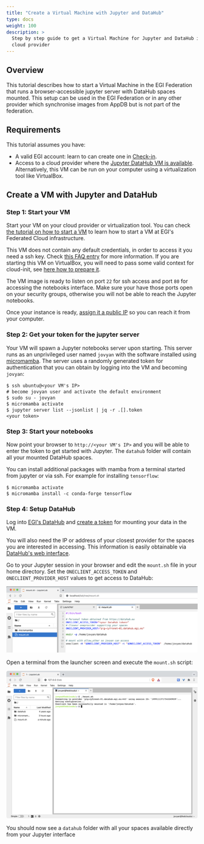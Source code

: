 ```yaml
---
title: "Create a Virtual Machine with Jupyter and DataHub"
type: docs
weight: 100
description: >
  Step by step guide to get a Virtual Machine for Jupyter and DataHub in your
  cloud provider
---
```


## Overview

This tutorial describes how to start a Virtual Machine in the EGI Federation
that runs a browser-accessible jupyter server with DataHub spaces mounted. This
setup can be used in the EGI Federation or in any other provider which
synchronise images from AppDB but is not part of the federation.

## Requirements

This tutorial assumes you have:

- A valid EGI account: learn to can create one in
  [Check-in](../../aai/check-in/signup).
- Access to a cloud provider where the
  [Jupyter DataHub VM is available](https://appdb.egi.eu/store/vappliance/jupyter.datahub.vm).
  Alternatively, this VM can be run on your computer using a virtualization tool
  like VirtualBox.

## Create a VM with Jupyter and DataHub

### Step 1: Start your VM

Start your VM on your cloud provider or virtualization tool. You can check
[the tutorial on how to start a VM](../create-your-first-virtual-machine) to
learn how to start a VM at EGI's Federated Cloud infrastructure.

This VM does not contain any default credentials, in order to access it you need
a ssh key. Check
[this FAQ entry](../../compute/cloud-compute/faq/#how-can-i-inject-my-public-ssh-key-into-the-machine)
for more information. If you are starting this VM on VirtualBox, you will need
to pass some valid context for cloud-init, see
[here how to prepare it](https://superuser.com/a/853957).

The VM image is ready to listen on port `22` for ssh access and port `80` for
accessing the notebooks interface. Make sure your have those ports open on your
security groups, otherwise you will not be able to reach the Jupyter notebooks.

Once your instance is ready,
[assign it a public IP](../../compute/cloud-compute/faq/#how-can-i-assign-a-public-ip-to-my-vm)
so you can reach it from your computer.

### Step 2: Get your token for the jupyter server

Your VM will spawn a Jupyter notebooks server upon starting. This server runs as
an unprivileged user named `jovyan` with the software installed using
[micromamba](https://mamba.readthedocs.io/). The server uses a randomly
generated token for authentication that you can obtain by logging into the VM
and becoming `jovyan`:

```shell
$ ssh ubuntu@<your VM's IP>
# become jovyan user and activate the default environment
$ sudo su - jovyan
$ micromamba activate
$ jupyter server list --jsonlist | jq -r .[].token
<your token>
```

### Step 3: Start your notebooks

Now point your browser to `http://<your VM's IP>` and you will be able to enter
the token to get started with Jupyter. The `datahub` folder will contain all
your mounted DataHub spaces.

You can install additional packages with mamba from a terminal started from
jupyter or via ssh. For example for installing `tensorflow`:

```shell
$ micromamba activate
$ micromamba install -c conda-forge tensorflow
```

### Step 4: Setup DataHub

Log into [EGI's DataHub](https://datahub.egi.eu/) and
[create a token](../../data/management/datahub/clients/#generating-tokens-for-using-oneclient-or-apis)
for mounting your data in the VM.

You will also need the IP or address of your closest provider for the spaces you
are interested in accessing. This information is easily obtainable via
[DataHub's web interface](../../data/management/datahub/clients/#using-the-web-interface).

Go to your Jupyter session in your browser and edit the `mount.sh` file in your
home directory. Set the `ONECLIENT_ACCESS_TOKEN` and `ONECLIENT_PROVIDER_HOST`
values to get access to DataHub:

![Edit mount.sh](edit-mount.sh.png)

Open a terminal from the launcher screen and execute the `mount.sh` script:

![mount-onedata](run-mount.sh.png)

You should now see a `datahub` folder with all your spaces available directly
from your Jupyter interface
